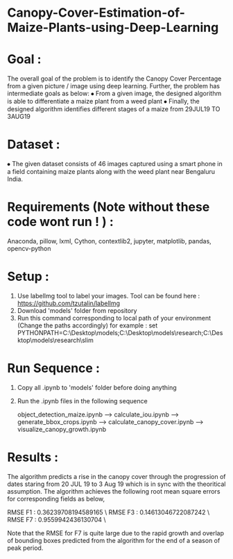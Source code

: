 # Canopy-Cover-Estimation-of-Maize-Plants-using-Deep-Learning

# Goal : 
The overall goal of the problem is to identify the Canopy Cover Percentage from a given picture / image using deep learning. Further, the problem has intermediate goals as below:
⦁	From a given image, the designed algorithm is able to differentiate a maize plant from a weed plant
⦁	Finally, the designed algorithm identifies different stages of a maize from 29JUL19 TO 3AUG19

# Dataset :
⦁	The given dataset consists of 46 images captured using a smart phone in a field containing maize plants along with the weed plant near Bengaluru India.

# Requirements (Note without these code wont run ! ) :

Anaconda, pillow, lxml, Cython, contextlib2, jupyter, matplotlib, pandas, opencv-python

# Setup : 

1. Use labelImg tool to label your images. Tool can be found here : https://github.com/tzutalin/labelImg
2. Download 'models' folder from repository
3. Run this command corresponding to local path of your environment (Change the paths accordingly)
for example : set PYTHONPATH=C:\Desktop\models;C:\Desktop\models\research;C:\Desktop\models\research\slim

# Run Sequence :
1. Copy all .ipynb to 'models' folder before doing anything
2. Run the .ipynb files in the following sequence 

   object_detection_maize.ipynb --> calculate_iou.ipynb --> generate_bbox_crops.ipynb --> calculate_canopy_cover.ipynb -->           visualize_canopy_growth.ipynb

# Results : 
The algorithm predicts a rise in the canopy cover through the progression of dates staring from 20 JUL 19 to 3 Aug 19 which is in sync with the theoritical assumption. The algorithm achieves the following root mean square errors for corresponding fields as below, 

RMSE F1 : 0.36239708194589165 \\ 
RMSE F3 : 0.14613046722087242 \\
RMSE F7 : 0.9559942436130704 \\

Note that the RMSE for F7 is quite large due to the rapid growth and overlap of bounding boxes predicted from the algorithm for the end of a season of peak period.
  

